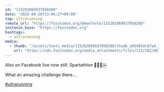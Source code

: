 ```yaml
---
id: "115282069937950280"
date: "2025-09-28T13:06:27+00:00"
tag: ultrarunning
remote_url: "https://fosstodon.org/@moelholm/115282069937950280"
instance_base: "https://fosstodon.org"
hashtags:
  - ultrarunning
media:
  - thumb: "/assets/toots_media/115282069937950280/thumb_a95485dc87ad.jpeg"
    url: "https://cdn.fosstodon.org/media_attachments/files/115/282/067/549/116/009/original/9f08deb63c689b7b.jpeg"
---
```

Also on Facebook live now still: Spartathlon 🤯👏🏻￼

What an amazing challenge there…

[#ultrarunning](https://fosstodon.org/tags/ultrarunning)
